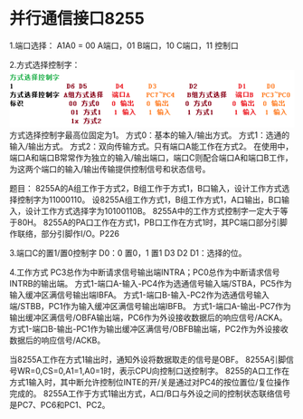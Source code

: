 # 并行通信接口8255

1.端口选择：
 A1A0 = 00 A端口，01 B端口，10 C端口，11 控制口

2.方式选择控制字：
 ![](8255control.png)
 方式选择控制字最高位固定为1。
 方式0：基本的输入/输出方式。
 方式1：选通的输入/输出方式。
 方式2：双向传输方式。只有端口A能工作在方式2。
 在使用中，端口A和端口B常常作为独立的输入/输出端口，端口C则配合端口A和端口B工作，为这两个端口的输入/输出传输提供控制信号和状态信号。
 
 题目：
 8255A的A组工作于方式2，B组工作于方式1，B口输入，设计工作方式选择控制字为11000110。
 设8255A组工作方式1，B组工作方式1，A口输出，B口输入，设计工作方式选择字为10100110B。
 8255A中的工作方式控制字一定大于等于80H。
 8255A的PA口工作在方式1，PB口工作在方式1时，其PC端口部分引脚作联络，部分引脚作I/O。P226

3.端口C的置1/置0控制字
 D0：0 置0，1 置1
 D3 D2 D1：选择的位。

4.工作方式
 PC3总作为中断请求信号输出端INTRA；PC0总作为中断请求信号INTRB的输出端。
 方式1-端口A-输入-PC4作为选通信号输入端/STBA，PC5作为输入缓冲区满信号输出端IBFA。
 方式1-端口B-输入-PC2作为选通信号输入端/STBB，PC1作为输入缓冲区满信号输出端IBFB。
 方式1-端口A-输出-PC7作为输出缓冲区满信号/OBFA输出端，PC6作为外设接收数据后的响应信号/ACKA。
 方式1-端口B-输出-PC1作为输出缓冲区满信号/OBFB输出端，PC2作为外设接收数据后的响应信号/ACKB。

 

当8255A工作在方式1输出时，通知外设将数据取走的信号是OBF。
8255A引脚信号WR=0,CS=0,A1=1,A0=1时，表示CPU向控制口送控制字。
8255的A口工作在方式1输入时，其中断允许控制位INTE的开/关是通过对PC4的按位置位/复位操作完成的。
8255A工作于方式1输出方式，A口/B口与外设之间的控制状态联络信号是PC7、PC6和PC1、PC2。
